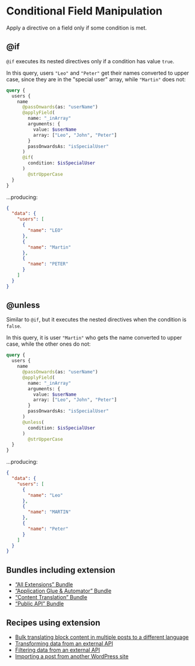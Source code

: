 # Conditional Field Manipulation

Apply a directive on a field only if some condition is met.

<!-- ## Description

📣 _Please read the documentation for module "Composable Directives" to understand what meta directives are, and how to use them._

This extension introduces these meta-directives into the GraphQL schema:

1. `@if`
2. `@unless` -->

## @if

`@if` executes its nested directives only if a condition has value `true`.

In this query, users `"Leo"` and `"Peter"` get their names converted to upper case, since they are in the "special user" array, while `"Martin"` does not:

```graphql
query {
  users {
    name
      @passOnwards(as: "userName")
      @applyField(
        name: "_inArray"
        arguments: {
          value: $userName
          array: ["Leo", "John", "Peter"]
        }
        passOnwardsAs: "isSpecialUser"
      )
      @if(
        condition: $isSpecialUser
      )
        @strUpperCase
  }
}
```

...producing:

```json
{
  "data": {
    "users": [
      {
        "name": "LEO"
      },
      {
        "name": "Martin"
      },
      {
        "name": "PETER"
      }
    ]
  }
}
```

## @unless

Similar to `@if`, but it executes the nested directives when the condition is `false`.

In this query, it is user `"Martin"` who gets the name converted to upper case, while the other ones do not:

```graphql
query {
  users {
    name
      @passOnwards(as: "userName")
      @applyField(
        name: "_inArray"
        arguments: {
          value: $userName
          array: ["Leo", "John", "Peter"]
        }
        passOnwardsAs: "isSpecialUser"
      )
      @unless(
        condition: $isSpecialUser
      )
        @strUpperCase
  }
}
```

...producing:

```json
{
  "data": {
    "users": [
      {
        "name": "Leo"
      },
      {
        "name": "MARTIN"
      },
      {
        "name": "Peter"
      }
    ]
  }
}
```

## Bundles including extension

- [“All Extensions” Bundle](../../../../../bundle-extensions/all-extensions/docs/modules/all-extensions/en.md)
- [“Application Glue & Automator” Bundle](../../../../../bundle-extensions/application-glue-and-automator/docs/modules/application-glue-and-automator/en.md)
- [“Content Translation” Bundle](../../../../../bundle-extensions/content-translation/docs/modules/content-translation/en.md)
- [“Public API” Bundle](../../../../../bundle-extensions/public-api/docs/modules/public-api/en.md)

## Recipes using extension

- [Bulk translating block content in multiple posts to a different language](../../../../../docs/recipes/bulk-translating-block-content-in-multiple-posts-to-a-different-language/en.md)
- [Transforming data from an external API](../../../../../docs/recipes/transforming-data-from-an-external-api/en.md)
- [Filtering data from an external API](../../../../../docs/recipes/filtering-data-from-an-external-api/en.md)
- [Importing a post from another WordPress site](../../../../../docs/recipes/importing-a-post-from-another-wordpress-site/en.md)
